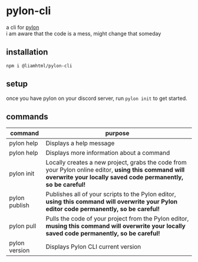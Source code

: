 # pylon-cli
a cli for [pylon](https://pylon.bot) <br>
i am aware that the code is a mess, might change that someday
## installation
```
npm i @liamhtml/pylon-cli
```
## setup
once you have pylon on your discord server, run `pylon init` to get started. 
## commands
|command               | purpose|
|----------------------|---------------------|
|pylon help            |Displays a help message
|pylon <command> help  |Displays more information about a command
|pylon init            |Locally creates a new project, grabs the code from your Pylon online editor, **using this command will overwrite your locally saved code permanently, so be careful!**
|pylon publish         |Publishes all of your scripts to the Pylon editor, **using this command will overwrite your Pylon editor code permanently, so be careful!**
|pylon pull            |Pulls the code of your project from the Pylon editor, **musing this command will overwrite your locally saved code permanently, so be careful!**
|pylon version         |Displays Pylon CLI current version
